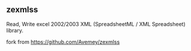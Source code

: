 
## zexmlss
Read, Write excel 2002/2003 XML (SpreadsheetML / XML Spreadsheet) library.

fork from https://github.com/Avemey/zexmlss